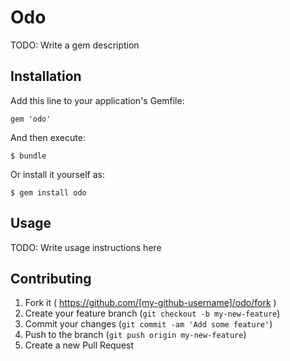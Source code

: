 # Odo

TODO: Write a gem description

## Installation

Add this line to your application's Gemfile:

    gem 'odo'

And then execute:

    $ bundle

Or install it yourself as:

    $ gem install odo

## Usage

TODO: Write usage instructions here

## Contributing

1. Fork it ( https://github.com/[my-github-username]/odo/fork )
2. Create your feature branch (`git checkout -b my-new-feature`)
3. Commit your changes (`git commit -am 'Add some feature'`)
4. Push to the branch (`git push origin my-new-feature`)
5. Create a new Pull Request
